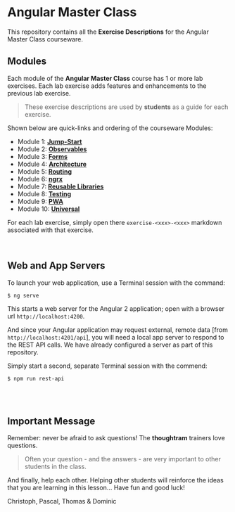 # Angular Master Class

This repository contains all the **Exercise Descriptions** for the Angular Master Class courseware.

## Modules

Each module of the **Angular Master Class** course has 1 or more lab exercises. Each lab exercise adds features and enhancements to the previous lab exercise.

> These exercise descriptions are used by **students** as a guide for each exercise.

Shown below are quick-links and ordering of the courseware Modules:

* Module 1: **[Jump-Start](https://github.com/TradeMe/angular-master-class-exercises/tree/master/jump-start-tutorial)**
* Module 2: **[Observables](https://github.com/TradeMe/angular-master-class-exercises/tree/master/observables)**
* Module 3: **[Forms](https://github.com/TradeMe/angular-master-class-exercises/tree/master/forms)**
* Module 4: **[Architecture](https://github.com/TradeMe/angular-master-class-exercises/tree/master/architecture)**
* Module 5: **[Routing](https://github.com/TradeMe/angular-master-class-exercises/tree/master/routing)**
* Module 6: **[ngrx](https://github.com/TradeMe/angular-master-class-exercises/tree/master/ngrx)**
* Module 7: **[Reusable Libraries](https://github.com/TradeMe/angular-master-class-exercises/tree/master/reusable-libraries)**
* Module 8: **[Testing](https://github.com/TradeMe/angular-master-class-exercises/tree/master/testing)**
* Module 9: **[PWA](https://github.com/TradeMe/angular-master-class-exercises/tree/master/pwa)**
* Module 10: **[Universal](https://github.com/TradeMe/angular-master-class-exercises/tree/master/universal)**

For each lab exercise, simply open there `exercise-<xxx>-<xxx>` markdown associated with that exercise.

<br/>

## Web and App Servers

To launch your web application, use a Terminal session with the command:

```
$ ng serve
```

This starts a web server for the Angular 2 application; open with a browser url `http://localhost:4200`.

And since your Angular application may request external, remote data [from `http://localhost:4201/api`], you will need a local app server to respond to the REST API calls. We have already configured a server as part of this repository.

Simply start a second, separate Terminal session with the commend:

```
$ npm run rest-api
```

<br/>
<br/>

## Important Message

Remember: never be afraid to ask questions! The **thoughtram** trainers love questions.

> Often your question - and the answers - are very important to other students in the class.

And finally, help each other. Helping other students will reinforce the ideas that you are learning in this lesson... Have fun and good luck!

Christoph, Pascal, Thomas & Dominic
